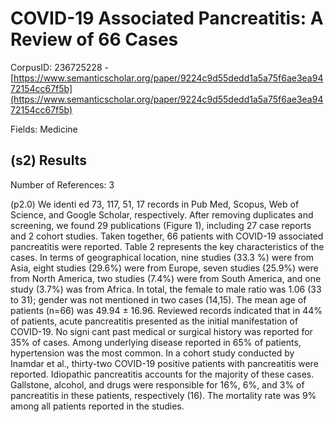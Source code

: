 # COVID-19 Associated Pancreatitis: A Review of 66 Cases

CorpusID: 236725228 - [https://www.semanticscholar.org/paper/9224c9d55dedd1a5a75f6ae3ea9472154cc67f5b](https://www.semanticscholar.org/paper/9224c9d55dedd1a5a75f6ae3ea9472154cc67f5b)

Fields: Medicine

## (s2) Results
Number of References: 3

(p2.0) We identi ed 73, 117, 51, 17 records in Pub Med, Scopus, Web of Science, and Google Scholar, respectively. After removing duplicates and screening, we found 29 publications (Figure 1), including 27 case reports and 2 cohort studies. Taken together, 66 patients with COVID-19 associated pancreatitis were reported. Table 2 represents the key characteristics of the cases. In terms of geographical location, nine studies (33.3 %) were from Asia, eight studies (29.6%) were from Europe, seven studies (25.9%) were from North America, two studies (7.4%) were from South America, and one study (3.7%) was from Africa. In total, the female to male ratio was 1.06 (33 to 31); gender was not mentioned in two cases (14,15). The mean age of patients (n=66) was 49.94 ± 16.96. Reviewed records indicated that in 44% of patients, acute pancreatitis presented as the initial manifestation of COVID-19. No signi cant past medical or surgical history was reported for 35% of cases. Among underlying disease reported in 65% of patients, hypertension was the most common. In a cohort study conducted by Inamdar et al., thirty-two COVID-19 positive patients with pancreatitis were reported. Idiopathic pancreatitis accounts for the majority of these cases. Gallstone, alcohol, and drugs were responsible for 16%, 6%, and 3% of pancreatitis in these patients, respectively (16). The mortality rate was 9% among all patients reported in the studies.
